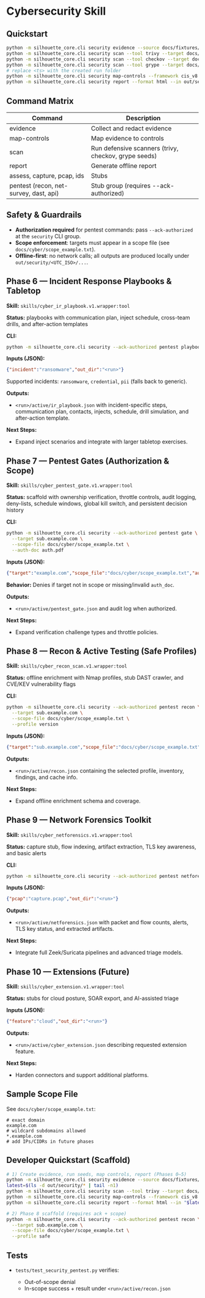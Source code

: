 # Cybersecurity Skill

## Quickstart

```bash
python -m silhouette_core.cli security evidence --source docs/fixtures/security_sample --dry-run
python -m silhouette_core.cli security scan --tool trivy --target docs/fixtures/app --use-seed
python -m silhouette_core.cli security scan --tool checkov --target docs/fixtures/infra --use-seed
python -m silhouette_core.cli security scan --tool grype --target docs/fixtures/app --use-seed
# replace <ts> with the created run folder
python -m silhouette_core.cli security map-controls --framework cis_v8 --evidence out/security/<ts>/evidence
python -m silhouette_core.cli security report --format html --in out/security/<ts> --offline
```

## Command Matrix

| Command | Description |
|---------|-------------|
| evidence | Collect and redact evidence |
| map-controls | Map evidence to controls |
| scan | Run defensive scanners (trivy, checkov, grype seeds) |
| report | Generate offline report |
| assess, capture, pcap, ids | Stubs |
| pentest (recon, net-survey, dast, api) | Stub group (requires --ack-authorized) |

## Safety & Guardrails

- **Authorization required** for pentest commands: pass `--ack-authorized` at the `security` CLI group.
- **Scope enforcement**: targets must appear in a scope file (see `docs/cyber/scope_example.txt`).
- **Offline-first**: no network calls; all outputs are produced locally under `out/security/<UTC_ISO>/...`.

## Phase 6 — Incident Response Playbooks & Tabletop

**Skill:** `skills/cyber_ir_playbook.v1.wrapper:tool`

**Status:** playbooks with communication plan, inject schedule, cross-team drills, and after-action templates

**CLI:**

```bash
python -m silhouette_core.cli security --ack-authorized pentest playbook --incident ransomware
```

**Inputs (JSON):**

```json
{"incident":"ransomware","out_dir":"<run>"}
```

Supported incidents: `ransomware`, `credential`, `pii` (falls back to generic).

**Outputs:**

* `<run>/active/ir_playbook.json` with incident-specific steps, communication plan, contacts, injects, schedule, drill simulation, and after-action template.

**Next Steps:**
- Expand inject scenarios and integrate with larger tabletop exercises.

## Phase 7 — Pentest Gates (Authorization & Scope)

**Skill:** `skills/cyber_pentest_gate.v1.wrapper:tool`

**Status:** scaffold with ownership verification, throttle controls, audit logging, deny-lists, schedule windows, global kill switch, and persistent decision history

**CLI:**

```bash
python -m silhouette_core.cli security --ack-authorized pentest gate \
  --target sub.example.com \
  --scope-file docs/cyber/scope_example.txt \
  --auth-doc auth.pdf
```

**Inputs (JSON):**

```json
{"target":"example.com","scope_file":"docs/cyber/scope_example.txt","auth_doc":"auth.pdf","out_dir":"<run>"}
```

**Behavior:** Denies if target not in scope or missing/invalid `auth_doc`.

**Outputs:**

* `<run>/active/pentest_gate.json` and audit log when authorized.

**Next Steps:**
- Expand verification challenge types and throttle policies.

## Phase 8 — Recon & Active Testing (Safe Profiles)

**Skill:** `skills/cyber_recon_scan.v1.wrapper:tool`

**Status:** offline enrichment with Nmap profiles, stub DAST crawler, and CVE/KEV vulnerability flags

**CLI:**

```bash
python -m silhouette_core.cli security --ack-authorized pentest recon \
  --target sub.example.com \
  --scope-file docs/cyber/scope_example.txt \
  --profile version
```

**Inputs (JSON):**

```json
{"target":"sub.example.com","scope_file":"docs/cyber/scope_example.txt","profile":"version","out_dir":"<run>"}
```

**Outputs:**

* `<run>/active/recon.json` containing the selected profile, inventory, findings, and cache info.

**Next Steps:**
- Expand offline enrichment schema and coverage.

## Phase 9 — Network Forensics Toolkit

**Skill:** `skills/cyber_netforensics.v1.wrapper:tool`

**Status:** capture stub, flow indexing, artifact extraction, TLS key awareness, and basic alerts

**CLI:**

```bash
python -m silhouette_core.cli security --ack-authorized pentest netforensics --pcap sample.pcap
```

**Inputs (JSON):**

```json
{"pcap":"capture.pcap","out_dir":"<run>"}
```

**Outputs:**

* `<run>/active/netforensics.json` with packet and flow counts, alerts, TLS key status, and extracted artifacts.

**Next Steps:**
- Integrate full Zeek/Suricata pipelines and advanced triage models.

## Phase 10 — Extensions (Future)

**Skill:** `skills/cyber_extension.v1.wrapper:tool`

**Status:** stubs for cloud posture, SOAR export, and AI-assisted triage

**Inputs (JSON):**

```json
{"feature":"cloud","out_dir":"<run>"}
```

**Outputs:**

* `<run>/active/cyber_extension.json` describing requested extension feature.

**Next Steps:**
- Harden connectors and support additional platforms.

## Sample Scope File

See `docs/cyber/scope_example.txt`:

```
# exact domain
example.com
# wildcard subdomains allowed
*.example.com
# add IPs/CIDRs in future phases
```

## Developer Quickstart (Scaffold)

```bash
# 1) Create evidence, run seeds, map controls, report (Phases 0–5)
python -m silhouette_core.cli security evidence --source docs/fixtures/security_sample
latest=$(ls -d out/security/* | tail -n1)
python -m silhouette_core.cli security scan --tool trivy --target docs/fixtures/app --use-seed --out "$latest"
python -m silhouette_core.cli security map-controls --framework cis_v8 --evidence "$latest/evidence" --out "$latest"
python -m silhouette_core.cli security report --format html --in "$latest" --offline

# 2) Phase 8 scaffold (requires ack + scope)
python -m silhouette_core.cli security --ack-authorized pentest recon \
  --target sub.example.com \
  --scope-file docs/cyber/scope_example.txt \
  --profile safe
```

## Tests

* `tests/test_security_pentest.py` verifies:

  * Out-of-scope denial
  * In-scope success + result under `<run>/active/recon.json`

